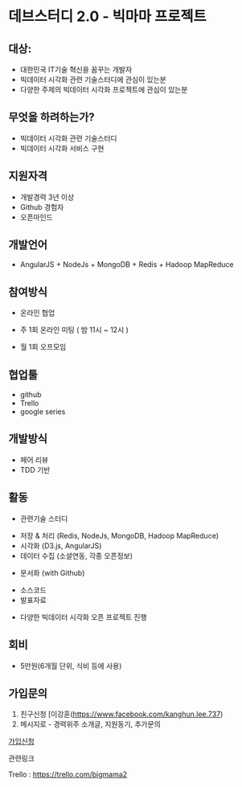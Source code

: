 # 데브스터디 2.0 - 빅마마 프로젝트 


## 대상: 
- 대한민국 IT기술 혁신을 꿈꾸는 개발자
- 빅데이터 시각화 관련 기술스터디에 관심이 있는분
- 다양한 주제의 빅데이터 시각화 프로젝트에 관심이 있는분

## 무엇을 하려하는가? 
- 빅데이터 시각화 관련 기술스터디
- 빅데이터 시각화 서비스 구현

## 지원자격
- 개발경력 3년 이상 
- Github 경험자
- 오픈마인드 

## 개발언어
- AngularJS + NodeJs + MongoDB + Redis + Hadoop MapReduce

## 참여방식
- 온라인 협업
 + 주 1회 온라인 미팅 ( 밤 11시 ~ 12시 )
- 월 1회 오프모임

## 협업툴
- github
- Trello
- google series

## 개발방식
- 페어 리뷰
- TDD 기반

## 활동
- 관련기술 스터디 
 + 저장 & 처리 (Redis, NodeJs, MongoDB, Hadoop MapReduce)
 + 시각화 (D3.js, AngularJS)
 + 데이터 수집 (소셜연동, 각종 오픈정보)
- 문서화 (with Github)
 + 소스코드
 + 발표자료 
- 다양한 빅데이터 시각화 오픈 프로젝트 진행

## 회비
- 5만원(6개월 단위, 식비 등에 사용)

## 가입문의
1. 친구신청 [이강훈(https://www.facebook.com/kanghun.lee.737)
2. 메시지로 - 경력위주 소개글, 지원동기, 추가문의

[가입신청](https://www.facebook.com/groups/bigmama.p/)


관련링크

Trello : https://trello.com/bigmama2
